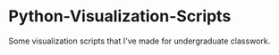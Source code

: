 # Python-Visualization-Scripts
Some visualization scripts that I've made for undergraduate classwork. 
